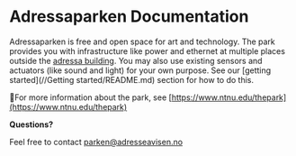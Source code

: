 # Adressaparken Documentation

Adressaparken is free and open space for art and technology. The park provides you with infrastructure like power and ethernet at multiple places outside the [adressa building](https://www.google.no/maps/place/Adresseavisen/@63.4326696,10.4050947,17z/data=!3m1!4b1!4m5!3m4!1s0x466d2e63add647bf:0x34d64f2879de4e18!8m2!3d63.4326672!4d10.4072835). You may also use existing sensors and actuators \(like sound and light\) for your own purpose. See our [getting started](//Getting started/README.md) section for how to do this.

For more information about the park, see [https://www.ntnu.edu/thepark](https://www.ntnu.edu/thepark)

**Questions?**

Feel free to contact [parken@adresseavisen.no](mailto:parken@adresseavisen.no)

